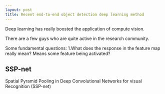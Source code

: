 ```yaml
---
layout: post
title: Recent end-to-end object detection deep learning method
---
```


Deep learning has really boosted the application of compute vision.

There are a few guys who are quite active in the research community.

Some fundamental questions:
1.What does the response in the feature map really mean? Means some feature being activated?

## SSP-net ##
Spatial Pyramid Pooling in Deep Convolutional Networks for visual Recognition (SSP-net)

